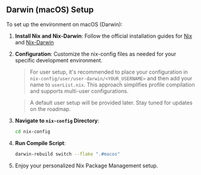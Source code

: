 ## Darwin (macOS) Setup

To set up the environment on macOS (Darwin):

1. **Install Nix and Nix-Darwin**:
    Follow the official installation guides for [Nix](https://nixos.org/download.html) and [Nix-Darwin](https://github.com/LnL7/nix-darwin)

2. **Configuration**: Customize the nix-config files as needed for your specific development environment.
    > For user setup, it's recommended to place your configuration in `nix-config/user/user-darwin/<YOUR_USERNAME>` and then add your name to `userList.nix`. This approach simplifies profile compilation and supports multi-user configurations.

    > A default user setup will be provided later. Stay tuned for updates on the roadmap.

3. **Navigate to `nix-config` Directory**:
    ```bash
    cd nix-config
    ```

4. **Run Compile Script**:
    ```bash
    darwin-rebuild switch --flake ".#macos"
    ```

5. Enjoy your personalized Nix Package Management setup.